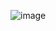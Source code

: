 ![image](https://user-images.githubusercontent.com/56172886/194906398-9f0d15e8-42c8-4ca9-bffe-fd8a00fee098.png)
